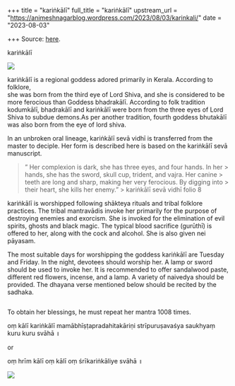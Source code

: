 +++
title = "kariṅkālī"
full_title = "kariṅkālī"
upstream_url = "https://animeshnagarblog.wordpress.com/2023/08/03/karinkali/"
date = "2023-08-03"

+++
Source: [here](https://animeshnagarblog.wordpress.com/2023/08/03/karinkali/).

kariṅkālī

![](https://animeshnagarblog.files.wordpress.com/2023/08/kalame12549999128556823847.jpg?w=300)

kariṅkālī is a regional goddess adored primarily in Kerala. According to folklore,  
she was born from the third eye of Lord Shiva, and she is considered to be more ferocious than Goddess bhadrakālī. According to folk tradition kodumkālī, bhadrakālī and kariṅkālī were born from the three eyes of Lord Shiva to subdue demons.As per another tradition, fourth goddess bhutakālī was also born from the eye of lord shiva.

In an unbroken oral lineage, kariṅkālī sevā vidhī is transferred from the master to deciple. Her form is described here is based on the kariṅkālī sevā manuscript.

> ” Her complexion is dark, she has three eyes, and four hands. In her > hands, she has the sword, skull cup, trident, and vajra. Her canine > teeth are long and sharp, making her very ferocious. By digging into > their heart, she kills her enemy.” >
> kariṅkālī sevā vidhī folio 8

kariṅkālī is worshipped following shākteya rituals and tribal folklore practices. The tribal mantravādis invoke her primarily for the purpose of destroying enemies and exorcism. She is invoked for the elimination of evil spirits, ghosts and black magic. The typical blood sacrifice (gurūthī) is offered to her, along with the cock and alcohol. She is also given nei pāyasam.

The most suitable days for worshipping the goddess kariṅkālī are Tuesday and Friday. In the night, devotees should worship her. A lamp or sword should be used to invoke her. It is recommended to offer sandalwood paste, different red flowers, incense, and a lamp. A variety of naivedya should be provided. The dhayana verse mentioned below should be recited by the sadhaka.

``` wp-block-verse khaḍgaṃ kapālaṃ triśikhaṃ trinetraṃ vajraṃ dadhānaṃ dhṛtabhīmadaṃṣṭrām ।                   aneka śatrūn hṛdayaṃ khanitvā kṛṣṇenakālī satataṃ bhajāmi ॥ 
```

To obtain her blessings, he must repeat her mantra 1008 times.

oṃ kālī kariṅkālī mamābhīṣṭapradahitakāriṇi strīpuruṣavaśya saukhyaṃ kuru kuru svāhā‌ ॥

  
or

  
  
oṃ hrīm kālī oṃ kālī oṃ śrīkariṅkāliye svāhā ॥

![](https://animeshnagarblog.files.wordpress.com/2023/08/img_1_16793882026148632488493931582349.jpg?w=1002)
